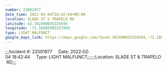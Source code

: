 ```yaml
---
number: 22001977
date_time: 2022-02-04T18:42:44+00:00
location: SLADE ST & TRAPELO RD
latitude: 42.382490035324594
longitude: -71.18005995227958
type: LIGHT MALFUNCT
google_maps_link: https://maps.google.com/?q=42.382490035324594,-71.18005995227958
---
```


;;;Incident #: 22001977     Date: 2022‐02‐04 18:42:44     Type: LIGHT MALFUNCT;;;;;;Location: SLADE ST & TRAPELO RD;;;
